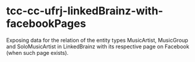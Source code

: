 # tcc-cc-ufrj-linkedBrainz-with-facebookPages
Exposing data for the relation of the entity types MusicArtist, MusicGroup and SoloMusicArtist in LinkedBrainz with its respective page on Facebook (when such page exists).
